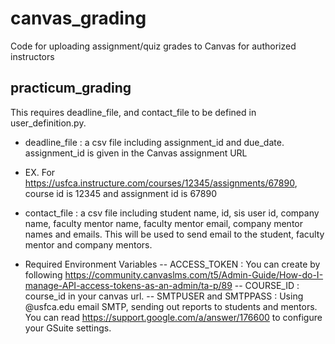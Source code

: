 # canvas_grading
Code for uploading assignment/quiz grades to Canvas for authorized instructors

## practicum_grading
This requires deadline_file, and contact_file to be defined in user_definition.py.
- deadline_file : a csv file including assignment_id and due_date. assignment_id is given in the Canvas assignment URL
* EX. For https://usfca.instructure.com/courses/12345/assignments/67890, course id is 12345 and assignment id is 67890

- contact_file : a csv file including student name, id, sis user id, company name, faculty mentor name, faculty mentor email, company mentor names and emails. This will be used to send email to the student, faculty mentor and company mentors.

- Required Environment Variables
-- ACCESS_TOKEN : You can create by following https://community.canvaslms.com/t5/Admin-Guide/How-do-I-manage-API-access-tokens-as-an-admin/ta-p/89
-- COURSE_ID : course_id in your canvas url.
-- SMTPUSER and SMTPPASS : Using @usfca.edu email SMTP, sending out reports to students and mentors. You can read https://support.google.com/a/answer/176600 to configure your GSuite settings.
